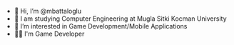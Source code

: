- 👋 Hi, I’m @mbattaloglu
- 🏫 I am studying Computer Engineering at Mugla Sitki Kocman University
- 👀 I’m interested in Game Development/Mobile Applications
- 👨‍💻 I'm Game Developer 

